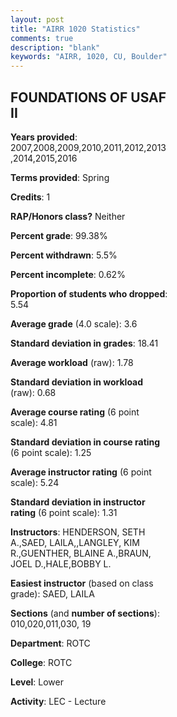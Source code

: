 ```yaml
---
layout: post
title: "AIRR 1020 Statistics"
comments: true
description: "blank"
keywords: "AIRR, 1020, CU, Boulder"
--- 
```

<head>
<script src="https://ajax.googleapis.com/ajax/libs/jquery/2.1.3/jquery.min.js"></script>
<script src="https://dl.dropboxusercontent.com/s/pc42nxpaw1ea4o9/highcharts.js?dl=0"></script>
<!-- <script src="../assets/js/highcharts.js"></script> -->
<style type="text/css">@font-face {
	font-family: "Bebas Neue";
	src: url(https://www.filehosting.org/file/details/544349/BebasNeue%20Regular.otf) format("opentype");
	}
	h1.Bebas { 
		font-family: "Bebas Neue", Verdana, Tahoma;
	}
</style>
</head>
<body>
	<div id="container" style="float: right; width: 45%; height: 88%; margin-left: 2.5%; margin-right: 2.5%;"></div>
	<script language="JavaScript">
		$(document).ready(function() {
		var chart = {type: 'column'};
		var title = {text: 'Grade Distribution'};
		var xAxis = {categories: ['A','B','C','D','F'],crosshair: true};
		var yAxis = {min: 0,title: {text: 'Percentage'}};
		var tooltip = {headerFormat: '<center><b><span style="font-size:20px">{point.key}</span></b></center>',
		               pointFormat: '<td style="padding:0"><b>{point.y:.1f}%</b></td>',
		               footerFormat: '</table>',shared: true,useHTML: true};
		var plotOptions = {column: {pointPadding: 0.0,borderWidth: 0}};  
		var credits = {enabled: false};var series= [{name: 'Percent',data: [73.85,17.69,4.36,0.77,3.33,]}];
		var json = {};
		json.chart = chart;
		json.title = title;
		json.tooltip = tooltip;
		json.xAxis = xAxis;
		json.yAxis = yAxis;  
		json.series = series;
		json.plotOptions = plotOptions;  
		json.credits = credits;
		$('#container').highcharts(json);
	});
	</script>
</body>
			   
## FOUNDATIONS OF USAF II

**Years provided**: 2007,2008,2009,2010,2011,2012,2013,2014,2015,2016

**Terms provided**: Spring

**Credits**: 1

**RAP/Honors class?** Neither

**Percent grade**: 99.38%

**Percent withdrawn**: 5.5%

**Percent incomplete**: 0.62%

**Proportion of students who dropped**: 5.54

**Average grade** (4.0 scale): 3.6

**Standard deviation in grades**: 18.41

**Average workload** (raw): 1.78

**Standard deviation in workload** (raw): 0.68

**Average course rating** (6 point scale): 4.81

**Standard deviation in course rating** (6 point scale): 1.25

**Average instructor rating** (6 point scale): 5.24

**Standard deviation in instructor rating** (6 point scale): 1.31

**Instructors**: HENDERSON, SETH A.,SAED, LAILA,,LANGLEY, KIM R.,GUENTHER, BLAINE A.,BRAUN, JOEL D.,HALE,BOBBY L.

**Easiest instructor** (based on class grade): SAED, LAILA

**Sections** (and **number of sections**): 010,020,011,030, 19

**Department**: ROTC

**College**: ROTC

**Level**: Lower

**Activity**: LEC - Lecture